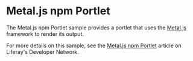 # Metal.js npm Portlet

The Metal.js npm Portlet sample provides a portlet that uses the
[Metal.js](https://metaljs.com/) framework to render its output.

For more details on this sample, see the
[Metal.js npm Portlet](https://portal.liferay.dev/docs/7-2/reference/-/knowledge_base/r/metal-js-npm-portlet)
article on Liferay's Developer Network.